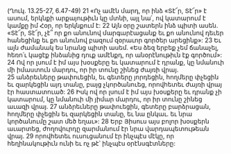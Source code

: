 (Ղուկ. 13.25-27, 6.47-49)
21 «Ոչ ամէն մարդ, որ ինձ «Տէ՜ր, Տէ՜ր» է ասում, երկնքի արքայութիւն կը մտնի, այլ նա՛, ով կատարում է կամքը իմ Հօր, որ երկնքում է: 22 Այն օրը շատերն ինձ պիտի ասեն. «Տէ՜ր, Տէ՜ր, չէ՞ որ քո անունով մարգարէացանք եւ քո անունով դեւեր հանեցինք եւ քո անունով բազում զօրաւոր գործեր արեցինք»: 23 Եւ այն ժամանակ ես նրանց պիտի ասեմ. «Ես ձեզ երբեք չեմ ճանաչել, հեռո՛ւ կացէք ինձանից դուք ամէնքդ, որ անօրէնութիւն էք գործում»:
24 Ով որ լսում է իմ այս խօսքերը եւ կատարում է դրանք, կը նմանուի մի իմաստուն մարդու, որ իր տունը շինեց ժայռի վրայ. 25 անձրեւները թափուեցին, եւ գետերը յորդեցին, հողմերը փչեցին եւ զարկեցին այդ տանը, բայց չկործանուեց, որովհետեւ ժայռի վրայ էր հաստատուած: 26 Իսկ ով որ լսում է իմ այս խօսքերը եւ դրանք չի կատարում, կը նմանուի մի յիմար մարդու, որ իր տունը շինեց աւազի վրայ. 27 անձրեւները թափուեցին, գետերը բարձրացան, հողմերը փչեցին եւ զարկեցին տանը, եւ նա ընկաւ. եւ նրա կործանումը շատ մեծ եղաւ»:
28 Երբ Յիսուս այս բոլոր խօսքերն աւարտեց, ժողովուրդը զարմանում էր նրա վարդապետութեան վրայ. 29 որովհետեւ ուսուցանում էր ինչպէս մէկը, որ հեղինակութիւն ունի եւ ոչ թէ՝ ինչպէս օրէնսգէտները:
